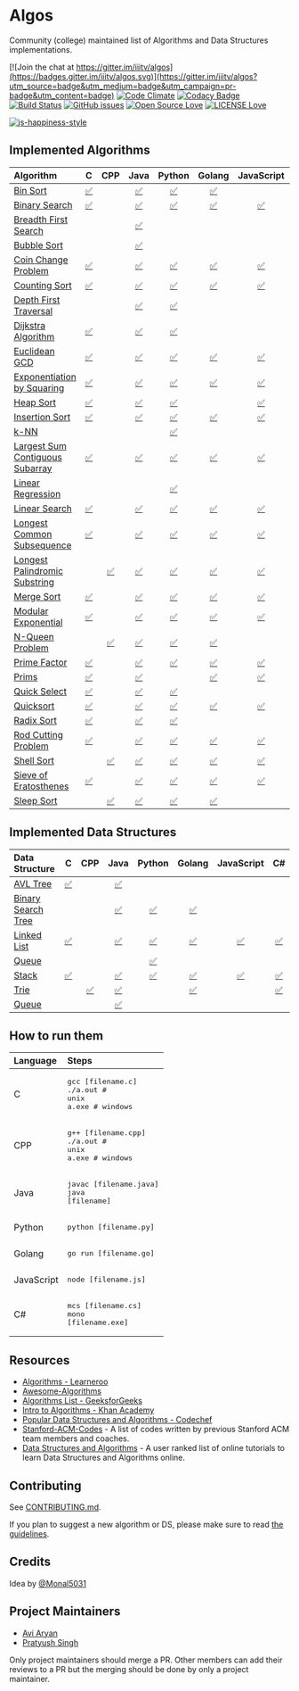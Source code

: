 # Algos

Community (college) maintained list of Algorithms and Data Structures implementations.

[![Join the chat at https://gitter.im/iiitv/algos](https://badges.gitter.im/iiitv/algos.svg)](https://gitter.im/iiitv/algos?utm_source=badge&utm_medium=badge&utm_campaign=pr-badge&utm_content=badge)
[![Code Climate](https://codeclimate.com/github/iiitv/algos/badges/gpa.svg)](https://codeclimate.com/github/iiitv/algos)
[![Codacy Badge](https://api.codacy.com/project/badge/Grade/c10c3fd13edb475ca1bf77d4291d54b4)](https://www.codacy.com/app/aviaryan/algos?utm_source=github.com&amp;utm_medium=referral&amp;utm_content=iiitv/algos&amp;utm_campaign=Badge_Grade)
[![Build Status](https://travis-ci.org/iiitv/algos.svg?branch=master)](https://travis-ci.org/iiitv/algos)
[![GitHub issues](https://img.shields.io/github/issues/iiitv/algos.svg)](https://github.com/iiitv/algos/issues)
[![Open Source Love](https://badges.frapsoft.com/os/v3/open-source.svg?v=102)](https://github.com/iiitv/algos/)
[![LICENSE Love](https://img.shields.io/npm/l/awesome-badges.svg)](https://github.com/iiitv/algos/blob/master/LICENSE)

[![js-happiness-style](https://cdn.rawgit.com/JedWatson/happiness/master/badge.svg)](https://github.com/JedWatson/happiness)


## Implemented Algorithms


| Algorithm | C | CPP | Java | Python | Golang | JavaScript | C# |
|:--------------|:----------------:|:----------------:|:----------------:|:-----------------:|:-----------------:|:-----------------:| :-----------------:|
| [Bin Sort](http://www.cdn.geeksforgeeks.org/bucket-sort-2/)| [:white_check_mark:](bin_sort/bin_sort.c) | |[:white_check_mark:](bin_sort/BinSort.java) | [:white_check_mark:](bin_sort/bin_sort.py) | [:white_check_mark:](bin_sort/bin_sort.go) | | |
| [Binary Search](https://en.wikipedia.org/wiki/Binary_search_algorithm) | [:white_check_mark:](binary_search/binary_search.c) | | [:white_check_mark:](binary_search/BinarySearch.java) | [:white_check_mark:](binary_search/binary_search.py) | [:white_check_mark:](binary_search/binary_search.go) | [:white_check_mark:](binary_search/binarySearch.js) | [:white_check_mark:](binary_search/BinarySearch.cs) |
| [Breadth First Search](https://en.wikipedia.org/wiki/Breadth-first_search) | | | [:white_check_mark:](breadth_first_search/BreadthFirstSearch.java) | | | | |
| [Bubble Sort](https://de.wikipedia.org/wiki/Bubblesort) | | | [:white_check_mark:](bubble_sort/BubbleSort.java) | | | | |
| [Coin Change Problem](http://www.algorithmist.com/index.php/Coin_Change) | [:white_check_mark:](coin_change_problem/coin_change_problem.c) | | [:white_check_mark:](coin_change_problem/CoinChangeProblem.java) | [:white_check_mark:](coin_change_problem/coin_change_problem.py) | [:white_check_mark:](coin_change_problem/coin_change_problem.go) | [:white_check_mark:](coin_change_problem/coinChangeProblem.js) | |
| [Counting Sort](http://www.geeksforgeeks.org/counting-sort/)| [:white_check_mark:](counting_sort/counting_sort.c) | | [:white_check_mark:](counting_sort/CountingSort.java) | [:white_check_mark:](counting_sort/counting_sort.py) | [:white_check_mark:](counting_sort/counting_sort.go) | [:white_check_mark:](counting_sort/countingSort.js) | [:white_check_mark:](counting_sort/CountingSort.cs) |
| [Depth First Traversal](http://www.geeksforgeeks.org/depth-first-traversal-for-a-graph/) | | | [:white_check_mark:](depth_first_traversal/DepthFirstTraversal.java) | [:white_check_mark:](depth_first_traversal/DepthFirstTraversal.py) | | | |
| [Dijkstra Algorithm](https://en.wikipedia.org/wiki/Dijkstra's_algorithm) | [:white_check_mark:](dijkstra/dijkstra.c) | | [:white_check_mark:](dijkstra/Dijkstra.java) | [:white_check_mark:](dijkstra/dijkstra.py) | | | |
| [Euclidean GCD](https://en.wikipedia.org/wiki/Euclidean_algorithm) | [:white_check_mark:](euclidean_gcd/euclidean_gcd.c) | | [:white_check_mark:](euclidean_gcd/EuclideanGCD.java) | [:white_check_mark:](euclidean_gcd/euclidean_gcd.py) | [:white_check_mark:](euclidean_gcd/euclidean_gcd.go) | [:white_check_mark:](euclidean_gcd/euclideanGCD.js) | [:white_check_mark:](euclidean_gcd/EuclideanGCD.cs) |
| [Exponentiation by Squaring](https://en.wikipedia.org/wiki/Exponentiation_by_squaring) | [:white_check_mark:](exponentiation_by_squaring/exponentiation_by_squaring.c) | | [:white_check_mark:](exponentiation_by_squaring/ExponentiationBySquaring.java) | [:white_check_mark:](exponentiation_by_squaring/exponentiation_by_squaring.py) | [:white_check_mark:](exponentiation_by_squaring/exponentiation_by_squaring.go) | [:white_check_mark:](exponentiation_by_squaring/exponentiationBySquaring.js) | |
| [Heap Sort](https://en.wikipedia.org/wiki/Heapsort) | [:white_check_mark:](heap_sort/heap_sort.c) | | [:white_check_mark:](heap_sort/HeapSort.java) | [:white_check_mark:](heap_sort/heap_sort.py) | | [:white_check_mark:](heap_sort/heapSort.js) | |
| [Insertion Sort](https://en.wikipedia.org/wiki/Insertion_sort) | [:white_check_mark:](insertion_sort/insertion_sort.c) | | [:white_check_mark:](insertion_sort/InsertionSort.java)| [:white_check_mark:](insertion_sort/insertion_sort.py) | [:white_check_mark:](insertion_sort/insertion_sort.go) | [:white_check_mark:](insertion_sort/insertionSort.js) | [:white_check_mark:](insertion_sort/InsertionSort.cs) |
| [k-NN](https://en.wikipedia.org/wiki/K-nearest_neighbors_algorithm) | | | | [:white_check_mark:](k_nn/k_nn.py) | | | |
| [Largest Sum Contiguous Subarray](http://www.geeksforgeeks.org/largest-sum-contiguous-subarray/) | [:white_check_mark:](largest_sum_contiguous_subarray/largestSumContiguousSubarray.c) | | [:white_check_mark:](largest_sum_contiguous_subarray/LargestSumContiguousSubarray.java) | [:white_check_mark:](largest_sum_contiguous_subarray/largest_sum_contiguous_subarray.py) | [:white_check_mark:](largest_sum_contiguous_subarray/largestSumContiguousSubarray.go) | [:white_check_mark:](largest_sum_contiguous_subarray/largestSumContiguousSubarray.js) | |
| [Linear Regression](https://en.wikipedia.org/wiki/Linear_regression) | | | | [:white_check_mark:](linear_regression/linear_regression.py) | | | |
| [Linear Search](https://en.wikipedia.org/wiki/Linear_search) | [:white_check_mark:](linear_search/linear_search.c) | | [:white_check_mark:](linear_search/LinearSearch.java) | [:white_check_mark:](linear_search/linear_search.py) | [:white_check_mark:](linear_search/linear-search.go) | [:white_check_mark:](linear_search/linearSearch.js) | [:white_check_mark:](linear_search/LinearSearch.cs) |
| [Longest Common Subsequence](http://www.geeksforgeeks.org/dynamic-programming-set-4-longest-common-subsequence) | [:white_check_mark:](longest_common_subsequence/longestCommonSubsequence.c) | | [:white_check_mark:](longest_common_subsequence/LongestCommonSubsequence.java) | [:white_check_mark:](longest_common_subsequence/longest_common_subsequence.py) | [:white_check_mark:](longest_common_subsequence/longestCommonSubsequence.go) | [:white_check_mark:](longest_common_subsequence/longestCommonSubsequence.js) | |
| [Longest Palindromic Substring](http://www.geeksforgeeks.org/longest-palindrome-substring-set-1/) | | [:white_check_mark:](longest_palindromic_substring/longest_palindromic_substring.cpp) | [:white_check_mark:](longest_palindromic_substring/LongestPalindromicSubstring.java) | [:white_check_mark:](longest_palindromic_substring/longest_palindromic_substring.py) | [:white_check_mark:](longest_palindromic_substring/longest_palindromic_substring.go) | [:white_check_mark:](longest_palindromic_substring/longestPalindromicSubstring.js) | |
| [Merge Sort](https://www.khanacademy.org/computing/computer-science/algorithms/merge-sort/a/overview-of-merge-sort) | [:white_check_mark:](merge_sort/merge_sort.c) | | [:white_check_mark:](merge_sort/MergeSort.java) | [:white_check_mark:](merge_sort/merge_sort.py) | [:white_check_mark:](merge_sort/merge_sort.go) | [:white_check_mark:](merge_sort/mergeSort.js) | [:white_check_mark:](merge_sort/MergeSort.cs) |
| [Modular Exponential](http://www.geeksforgeeks.org/modular-exponentiation-power-in-modular-arithmetic/) | [:white_check_mark:](modular_exponential/modular_exponential.c) | | [:white_check_mark:](modular_exponential/ModularExponential.java) | [:white_check_mark:](modular_exponential/modular_exponential.py) | [:white_check_mark:](modular_exponential/modular_exponential.go) | [:white_check_mark:](modular_exponential/modularExponential.js) | |
| [N-Queen Problem](https://en.wikipedia.org/wiki/Eight_queens_puzzle) | | [:white_check_mark:](n_queen_problem/NQueenProblem.cpp) | [:white_check_mark:](n_queen_problem/NQueenProblem.java) | [:white_check_mark:](n_queen_problem/n_queen_problem.py) | [:white_check_mark:](n_queen_problem/n_queen_problem.go) | | |
| [Prime Factor](https://en.wikipedia.org/wiki/Prime_factor) | [:white_check_mark:](prime_factor/prime_factor.c) | | [:white_check_mark:](prime_factor/PrimeFactor.java) | [:white_check_mark:](prime_factor/prime_factor.py) | [:white_check_mark:](prime_factor/prime_factor.go) | [:white_check_mark:](prime_factor/primeFactor.js) | |
| [Prims](https://en.wikipedia.org/wiki/Prim%27s_algorithm) | [:white_check_mark:](prims/prims.c) | | [:white_check_mark:](prims/Prims.java) | | [:white_check_mark:](prims/prims.go) | [:white_check_mark:](prims/prims.js) | |
| [Quick Select](https://en.wikipedia.org/wiki/Quickselect) | [:white_check_mark:](quick_select/quick_select.c) | | [:white_check_mark:](quick_select/QuickSelect.java) | [:white_check_mark:](quick_select/quick_select.py) | | | |
| [Quicksort](https://en.wikipedia.org/wiki/Quicksort) | [:white_check_mark:](quick_sort/quicksort.c) | | [:white_check_mark:](quick_sort/QuickSort.java) | [:white_check_mark:](quick_sort/quick_sort.py) | [:white_check_mark:](quick_sort/quick_sort.go) | [:white_check_mark:](quick_sort/quickSort.js) | [:white_check_mark:](quick_sort/QuickSort.cs) |
| [Radix Sort](http://www.geeksforgeeks.org/radix-sort/) | [:white_check_mark:](radix_sort/radix_sort.c) | | [:white_check_mark:](radix_sort/RadixSort.java) | [:white_check_mark:](radix_sort/radix_sort.py) | | | |
| [Rod Cutting Problem](http://www.geeksforgeeks.org/dynamic-programming-set-13-cutting-a-rod/) | [:white_check_mark:](rod_cutting_problem/rod_cutting.c) | | [:white_check_mark:](rod_cutting_problem/RodCutting.java) | [:white_check_mark:](rod_cutting_problem/rod_cutting.py) | [:white_check_mark:](rod_cutting_problem/rod_cutting.go) | [:white_check_mark:](rod_cutting_problem/rodCuttingProblem.js) | |
| [Shell Sort](https://en.wikipedia.org/wiki/Shellsort) | | [:white_check_mark:](shell_sort/ShellSort.cpp) | [:white_check_mark:](shell_sort/ShellSort.java) | [:white_check_mark:](/shell_sort/shell_sort.py) | [:white_check_mark:](shell_sort/shell_sort.go) | [:white_check_mark:](shell_sort/shellSort.js) | [:white_check_mark:](shell_sort/ShellSort.cs) |
| [Sieve of Eratosthenes](https://en.wikipedia.org/wiki/Sieve_of_Eratosthenes) | [:white_check_mark:](sieve_of_eratosthenes/sieveOfEratosthenes.c) | | [:white_check_mark:](sieve_of_eratosthenes/SieveOfEratosthenes.java) | [:white_check_mark:](sieve_of_eratosthenes/sieve_of_eratosthenes.py) | [:white_check_mark:](sieve_of_eratosthenes/sieve_of_eratosthenes.go) | [:white_check_mark:](sieve_of_eratosthenes/sieveOfEratosthenes.js) | |
| [Sleep Sort](http://www.geeksforgeeks.org/sleep-sort-king-laziness-sorting-sleeping/) | | [:white_check_mark:](sleep_sort/sleep_sort.cpp) | [:white_check_mark:](sleep_sort/SleepSort.java) | [:white_check_mark:](sleep_sort/sleep_sort.py) | [:white_check_mark:](sleep_sort/sleep_sort.go) | | | |


## Implemented Data Structures

| Data Structure | C | CPP | Java | Python | Golang | JavaScript | C# |
|:--------------|:----------------:|:----------------:|:----------------:|:-----------------:|:-----------------:|:-----------------:|:-----------------:|
| [AVL Tree](http://www.geeksforgeeks.org/avl-tree-set-1-insertion)|[:white_check_mark:](avl_tree/avl_tree.c)| |[:white_check_mark:](avl_tree/AvlTree.java) | | | | |
| [Binary Search Tree](https://en.wikipedia.org/wiki/Binary_search_tree) | | | [:white_check_mark:](binary_search_tree/BinarySearchTree.java) | [:white_check_mark:](binary_search_tree/BinarySearchTree.py) | [:white_check_mark:](binary_search_tree/binary_search_tree.go) | | |
| [Linked List](https://en.wikipedia.org/wiki/Linked_list) | [:white_check_mark:](linked_list/linkedList.c.c) | | [:white_check_mark:](linked_list/LinkedList.java) | [:white_check_mark:](linked_list/linked_list.py) | [:white_check_mark:](linked_list/linked_list.go) | [:white_check_mark:](linked_list/linkedList.js) | [:white_check_mark:](linked_list/LinkedList.cs) |
| [Queue](https://en.wikipedia.org/wiki/Queue_(abstract_data_type)) | | | | [:white_check_mark:](queue/queue.py) | | | |
| [Stack](https://en.wikipedia.org/wiki/Stack_(abstract_data_type)) | [:white_check_mark:](stack/stack.c) | | [:white_check_mark:](stack/Stack.java) | [:white_check_mark:](stack/stack.py) | [:white_check_mark:](stack/stack.go) | [:white_check_mark:](stack/stack.js) | [:white_check_mark:](stack/Stack.cs) |
| [Trie](https://en.wikipedia.org/wiki/Trie) | | [:white_check_mark:](trie/trie.cpp) | [:white_check_mark:](trie/Trie.java) | | [:white_check_mark:](trie/trie.go) | | [:white_check_mark:](trie/Trie.cs) | |
| [Queue](https://en.wikipedia.org/wiki/Queue_(abstract_data_type)) | | | [:white_check_mark:](queue/Queue.java) | | | | | |



## How to run them

| Language | Steps |
|:--------------|:----------------|
| C |<pre>gcc [filename.c]<br>./a.out  # unix<br>a.exe  # windows</pre>|
| CPP |<pre>g++ [filename.cpp]<br>./a.out # unix<br>a.exe # windows</pre>|
| Java |<pre>javac [filename.java]<br>java [filename]</pre>|
| Python |<pre>python [filename.py]</pre>|
| Golang |<pre>go run [filename.go]</pre>|
| JavaScript |<pre>node [filename.js]</pre>|
| C# |<pre>mcs [filename.cs]<br/>mono [filename.exe]</pre>|


## Resources

* [Algorithms - Learneroo](https://www.learneroo.com/subjects/8)
* [Awesome-Algorithms](https://github.com/tayllan/awesome-algorithms)
* [Algorithms List - GeeksforGeeks](http://www.geeksforgeeks.org/fundamentals-of-algorithms/)
* [Intro to Algorithms - Khan Academy](https://www.khanacademy.org/computing/computer-science/algorithms)
* [Popular Data Structures and Algorithms - Codechef](https://discuss.codechef.com/questions/48877/data-structures-and-algorithms)
* [Stanford-ACM-Codes](https://github.com/jaehyunp/stanfordacm) - A list of codes written by previous Stanford ACM team members and coaches.
* [Data Structures and Algorithms](https://hackr.io/tutorials/learn-data-structures-algorithms) - A user ranked list of online tutorials to learn Data Structures and Algorithms online. 



## Contributing

See [CONTRIBUTING.md](CONTRIBUTING.md).

If you plan to suggest a new algorithm or DS, please make sure to read [the guidelines](CONTRIBUTING.md#sa).


## Credits

Idea by [@Monal5031](https://github.com/Monal5031)


## Project Maintainers

* [Avi Aryan](https://github.com/aviaryan)
* [Pratyush Singh](https://github.com/singhpratyush)

Only project maintainers should merge a PR. Other members can add their reviews to a PR but the merging should be done by only a project maintainer.
